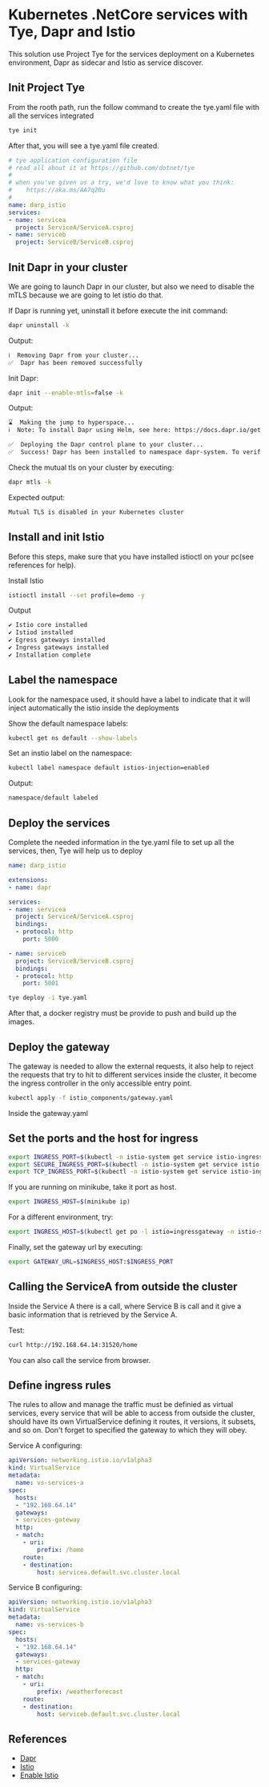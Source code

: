 # Kubernetes .NetCore services with Tye, Dapr and Istio
This solution use Project Tye for the services deployment on a Kubernetes environment, Dapr as sidecar and Istio as service discover.

## Init Project Tye 
From the rooth path, run the follow command to create the tye.yaml file with all the services integrated

```sh
tye init
```

After that, you will see a tye.yaml file created.

```yaml
# tye application configuration file
# read all about it at https://github.com/dotnet/tye
#
# when you've given us a try, we'd love to know what you think:
#    https://aka.ms/AA7q20u
#
name: darp_istio
services:
- name: servicea
  project: ServiceA/ServiceA.csproj
- name: serviceb
  project: ServiceB/ServiceB.csproj
```

## Init Dapr in your cluster
We are going to launch Dapr in our cluster, but also we need to disable the mTLS because we are going to let istio do that.

If Dapr is running yet, uninstall it before execute the init command:
```sh
dapr uninstall -k
```

Output:
```sh
ℹ️  Removing Dapr from your cluster...
✅  Dapr has been removed successfully
```

Init Dapr:
```sh
dapr init --enable-mtls=false -k
```

Output:
```sh
⌛  Making the jump to hyperspace...
ℹ️  Note: To install Dapr using Helm, see here: https://docs.dapr.io/getting-started/install-dapr-kubernetes/#install-with-helm-advanced

✅  Deploying the Dapr control plane to your cluster...
✅  Success! Dapr has been installed to namespace dapr-system. To verify, run `dapr status -k' in your terminal. To get started, go here: https://aka.ms/dapr-getting-started
```

Check the mutual tls on your cluster by executing:
```sh
dapr mtls -k
```

Expected output:
```sh
Mutual TLS is disabled in your Kubernetes cluster 
```

## Install and init Istio
Before this steps, make sure that you have installed istioctl on your pc(see references for help).

Install Istio
```sh
istioctl install --set profile=demo -y
```

Output
```sh
✔ Istio core installed
✔ Istiod installed
✔ Egress gateways installed
✔ Ingress gateways installed
✔ Installation complete
```

## Label the namespace
Look for the namespace used, it should have a label to indicate that it will inject automatically the istio inside the deployments

Show the default namespace labels:
```sh
kubectl get ns default --show-labels
```

Set an instio label on the namespace:
```sh
kubectl label namespace default istios-injection=enabled
```

Output:
```sh
namespace/default labeled
```

## Deploy the services
Complete the needed information in the tye.yaml file to set up all the services, then, Tye will help us to deploy 
```yaml
name: darp_istio

extensions:
- name: dapr

services:
- name: servicea
  project: ServiceA/ServiceA.csproj
  bindings:
  - protocol: http
    port: 5000  

- name: serviceb
  project: ServiceB/ServiceB.csproj
  bindings:
  - protocol: http
    port: 5001   
```

```sh
tye deploy -i tye.yaml
```

After that, a docker registry must be provide to push and build up the images.

## Deploy the gateway
The gateway is needed to allow the external requests, it also help to reject the requests that try to hit to different services inside the cluster, it become the ingress controller in the only accessible entry point.

```sh
kubectl apply -f istio_components/gateway.yaml
```

Inside the gateway.yaml

## Set the ports and the host for ingress 
```sh
export INGRESS_PORT=$(kubectl -n istio-system get service istio-ingressgateway -o jsonpath='{.spec.ports[?(@.name=="http2")].nodePort}')
export SECURE_INGRESS_PORT=$(kubectl -n istio-system get service istio-ingressgateway -o jsonpath='{.spec.ports[?(@.name=="https")].nodePort}')
export TCP_INGRESS_PORT=$(kubectl -n istio-system get service istio-ingressgateway -o jsonpath='{.spec.ports[?(@.name=="tcp")].nodePort}')
```

If you are running on minikube, take it port as host.
```sh
export INGRESS_HOST=$(minikube ip)
```

For a different environment, try:
```sh
export INGRESS_HOST=$(kubectl get po -l istio=ingressgateway -n istio-system -o jsonpath='{.items[0].status.hostIP}')
```

Finally, set the gateway url by executing:
```sh
export GATEWAY_URL=$INGRESS_HOST:$INGRESS_PORT
```

## Calling the ServiceA from outside the cluster
Inside the Service A there is a call, where Service B is call and it give a basic information that is retrieved by the Service A.

Test:
```sh
curl http://192.168.64.14:31520/home
``` 

You can also call the service from browser.

## Define ingress rules
The rules to allow and manage the traffic must be definied as virtual services, every service that will be able to access from outside the cluster, should have its own VirtualService defining it routes, it versions, it subsets, and so on. Don't forget to specified the gateway to which they will obey.

Service A configuring:
```yaml
apiVersion: networking.istio.io/v1alpha3
kind: VirtualService
metadata:
  name: vs-services-a
spec:
  hosts:
  - "192.168.64.14" 
  gateways:
  - services-gateway
  http:
  - match:
    - uri:
        prefix: /home
    route: 
    - destination:
        host: servicea.default.svc.cluster.local
```

Service B configuring:
```yaml
apiVersion: networking.istio.io/v1alpha3
kind: VirtualService
metadata:
  name: vs-services-b
spec:
  hosts:
  - "192.168.64.14" 
  gateways:
  - services-gateway
  http:
  - match:
    - uri:
        prefix: /weatherforecast
    route: 
    - destination:
        host: serviceb.default.svc.cluster.local
```

## References
- [Dapr](https://docs.dapr.io/getting-started/install-dapr-cli/)
- [Istio](https://istio.io/latest/docs/setup/getting-started/)
- [Enable Istio](https://istio.io/latest/docs/examples/bookinfo/#deploying-the-application)
